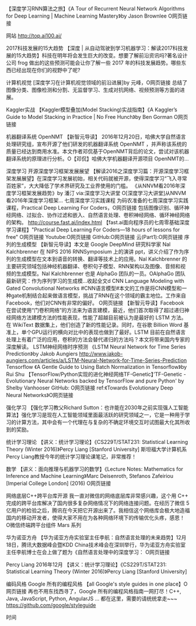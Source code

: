 【深度学习RNN算法之旅】《A Tour of Recurrent Neural Network Algorithms for Deep Learning | Machine Learning Mastery》by Jason Brownlee O网页链接

网站
	http://top.ai100.ai/

2017科技发展的15大趋势
	【深度 | 从自动驾驶到学习机器学习：解读2017科技发展的15大趋势】科技在明年将会发生巨大的改变。想要了解前沿资讯吗?著名设计公司 frog 做出的这些预测可能会让你了解一些 2017 年的科技发展趋势。哪些东西已经出现在你们的视野中了呢?
	
计算机视觉
	[深度学习在计算机视觉领域的前沿进展]by 元峰，O网页链接 总结了图像分类、图像检测和分割、无监督学习、生成对抗网络、视频预测等方面的进展。
	
	
Kaggler实战
	【Kaggler模型叠加(Model Stacking)实战指南】《A Kaggler’s Guide to Model Stacking in Practice | No Free Hunch》by Ben Gorman O网页链接

	
机器翻译系统 OpenNMT
	【新智元导读】 2016年12月20日，哈佛大学自然语言处理研究组，宣布开源了他们研发的机器翻译系统 OpenNMT ，并声称该系统的质量已经达到商用水准。本文作者邓侃基于OpenNMT背后的论文，尝试对该机器翻译系统的原理进行分析。O【邓侃】哈佛大学机器翻译开源项目 OpenNMT的...
	
深度学习
	开源深度学习框架发展展望
		【解读2016之深度学习篇：开源深度学习框架发展展望】在深度学习发展初始，相关代码就被开源，使得深度学习“飞入寻常百姓家”，大大降低了学术界研究及工业界使用的门槛。
		《从NNVM看2016年深度学习框架发展趋势》by 潘汀 via:深度学习大讲堂 O[深度学习大讲堂]从NNVM看2016年深度学习框架...
	七周深度学习实践课程
		为码农准备的七周深度学习实践课程，Practical Deep Learning For Coders，O网页链接 包括图像识别、循环神经网络、过拟合、协作过滤和嵌入、自然语言处理、卷积神经网络、循环神经网络的架构。
		http://course.fast.ai/index.html
		【fast.ai面向程序员的七周零基础深度学习课程】"Practical Deep Learning For Coders—18 hours of lessons for free" O网页链接 Youtube:O网页链接 GitHub:O网页链接 云(Part1):O网页链接
	序列的生成模型
		【新智元导读】本文是 Google DeepMind 研究科学家 Nal Kalchbrenner 在 NIPS 2016 RNNSymposium 上的演讲 ppt，讲义介绍了作为序列的生成模型在文本到语音的转换、翻译等技术上的应用。Nal Kalchbrenner 的主要研究领域包括神经机器翻译、卷积句子模型、RNN架构以及图像、音频和视频的生成模型。Nal Kalchbrenner 也是 AlphaGo 团队的一员。OAlphaGo 团队最新研究：作为序列学习的生成模...收起全文d
	CNN
		Language Modeling with Gated Convolutional Networks
#CNN语言模型#本文的工作是将CNN模型和一种gate机制结合起来做语言模型，挑战了RNN在这个领域的霸主地位。工作来自Facebook，他们对CNN有非常的偏好。 O网页链接
		【新智元导读】Facebook 在尝试使用“门卷积网络”的方法来为语言建模，最近，他们首次取得了超过递归神经网络方法建模方法的性能表现，性能了超越目前被认为是最好的 LSTM 方法。在 WikiText 数据集上，他们创造了新的性能记录。同时，在谷歌 Billion Word 基准上，单个GPU运行的横向对比中的表现也做到了最好。LSTM 目前在自然语言处理上有着广泛的应用，卷积的方法会替代递归的方法吗？本文将带来国内专家的深度解读。
	LSTM神经网络时序预测
		《LSTM Neural Network for Time Series Prediction》by Jakob Aungiers http://www.jakob-aungiers.com/articles/a/LSTM-Neural-Network-for-Time-Series-Prediction
	Tensorflow
		《A Gentle Guide to Using Batch Normalization in Tensorflow》by Rui Shu
		【TensorFlow/Python实现的进化神经网络TF-Genetic】’TF-Genetic - Evolutionary Neural Networks backed by TensorFlow and pure Python' by Shelby Vanhooser GitHub: O网页链接 ref:《Towards Evolutionary Deep Neural Networks》O网页链接

强化学习
	【强化学习教父Richard Sutton：也许能在2030年之前实现强人工智能算法】强化学习是现在人工智能领域里面最活跃的研究领域之一，它是一种用于学习的计算方法，其中会有一个代理在与复杂的不确定环境交互时试图最大化其所收到的奖励。
		
统计学习理论
	【讲义：统计学习理论】《CS229T/STAT231: Statistical Learning Theory (Winter 2016)》Percy Liang [Stanford University]
		斯坦福大学计算机系Percy Liang教授今年的统计学习理论课笔记，非常推荐！

数学
	【讲义：面向推理与机器学习的数学】《Lecture Notes: Mathematics for Inference and Machine Learning》Marc Deisenroth, Stefanos Zafeiriou [Imperial College London] (2016) O网页链接
		
网络底层C++跨平台库开源
	我一直对微信的网络底层库非常感兴趣，这个用 C++ 完成的跨平台库解决了国内很多复杂网络情况下的网络连接问题。在经历了微信 5 亿用户的检验之后，腾讯在今天把它开源出来了。我相信这个网络库会极大地造福国内的移动开发者，使得大家不用在为各种网络环境下的传输优化头疼，感恩！ O微信终端跨平台组件 Mars 系列
	
华为诺亚方舟
	【华为诺亚方舟实验室主任李航：自然语言处理的未来趋势】12月18日，腾讯大数据峰会暨KDD China技术峰会在深圳举行，华为诺亚方舟实验室主任李航博士在会上做了题为《自然语言处理中的深度学习： O网页链接

Percy Liang
	2016年12月
	【讲义：统计学习理论】《CS229T/STAT231: Statistical Learning Theory (Winter 2016)》Percy Liang [Stanford University] 

编码风格
	Google 所有的编程风格
		【all Google's style guides in one place】O网页链接 再也不用东找西寻了，Google 所有的编程风格指南一网打尽！C++, Java, JavaScript, Python, AngularJS ... 都在这里，需要的请统统拿走~~~
		https://github.com/google/styleguide

时间 
